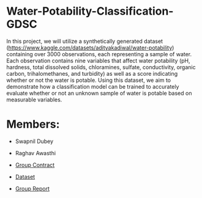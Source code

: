 # Water-Potability-Classification-GDSC
In this project, we will utilize a synthetically generated dataset (https://www.kaggle.com/datasets/adityakadiwal/water-potability) containing over 3000 observations, each representing a sample of water. Each observation contains nine variables that affect water potability (pH, hardness, total dissolved solids, chloramines, sulfate, conductivity, organic carbon, trihalomethanes, and turbidity) as well as a score indicating whether or not the water is potable. Using this dataset, we aim to demonstrate how a classification model can be trained to accurately evaluate whether or not an unknown sample of water is potable based on measurable variables.


# Members: 
- Swapnil Dubey 
- Raghav Awasthi

- [Group Contract](Group_Contract.md)
- [Dataset](data/water_potability.csv)
- [Group Report](Group_Project_Report.ipynb)
